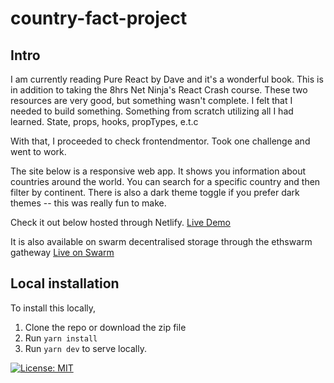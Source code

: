 # country-fact-project

## Intro

I am currently reading Pure React by Dave and it's a wonderful book. This is in addition to taking the 8hrs Net Ninja's React Crash course. These two resources are very good, but something wasn't complete. I felt that I needed to build something. Something from scratch utilizing all I had learned. State, props, hooks, propTypes, e.t.c

With that, I proceeded to check frontendmentor. Took one challenge and went to work.

The site below is a responsive web app. It shows you information about countries around the world. You can search for a specific country and then filter by continent.
There is also a dark theme toggle if you prefer dark themes -- this was really fun to make.

Check it out below hosted through Netlify.
[Live Demo](https://country-fact.netlify.app/)

It is also available on swarm decentralised storage through the ethswarm gatheway
[Live on Swarm](https://bah5acgzauwjg4hrcq6kwyfqwotz76bydgowyywebbrobdn4za5w4id7m4yda.bzz.link/)

## Local installation

To install this locally,

1. Clone the repo or download the zip file
2. Run `yarn install`
3. Run `yarn dev` to serve locally.

[![License: MIT](https://img.shields.io/badge/License-MIT-yellow.svg)](https://opensource.org/licenses/MIT)
